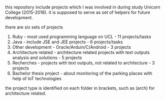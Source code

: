 this repository include projects which I was involved in during study Unicorn College (2015-2018).
it is supposed to serve as set of helpers for future development.

there are six sets of projects
1) Ruby - most used programming language on UCL - 11 projects/tasks
2) Java - include JSE and JEE projects - 6 projects/tasks
3) Other development - Oracle/Arduin/C/Android - 3 projects
4) Architecture related - architecture related projects with text outputs analysis and solutions - 5 projects
5) Recherches - projects with text outputs, not related to architecture - 3 projects
6) Bachelor thesis project - about monitoring of the parking places with help of IoT technologies

the project type is identified on each folder in brackets, such as (arch) for architecture related.

